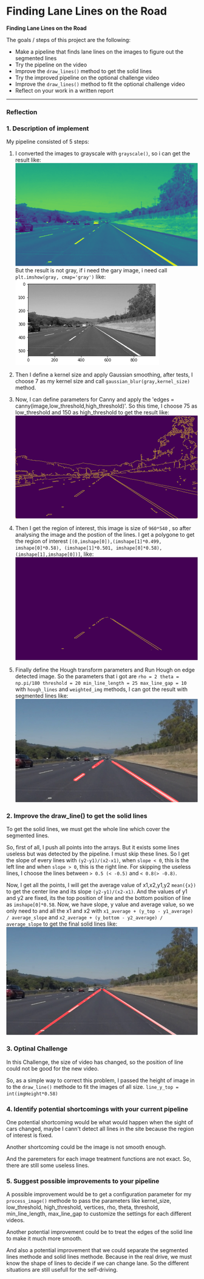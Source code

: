# **Finding Lane Lines on the Road** 

**Finding Lane Lines on the Road**

The goals / steps of this project are the following:
* Make a pipeline that finds lane lines on the images to figure out the segmented lines
* Try the pipeline on the video
* Improve the `draw_lines()` method to get the solid lines
* Try the improved pipeline on the optional challenge video
* Improve the `draw_lines()` method to fit the optional challenge video
* Reflect on your work in a written report


[//]: # (Image References)

[grayscale]: ./test_images_output/grayscale_solidWhiteRight.jpg "Grayscale"
[gray]: ./test_images_output/gary_solidWhiteRight.png "Gray"
[canny]: ./test_images_output/edges_solidWhiteRight.jpg "Canny"
[canny_masked]: ./test_images_output/edges_masked_solidWhiteRight.jpg "CannyMasked"
[result]: ./test_images_output/segmented_solidWhiteRight.jpg "Result"
[solid_result]: ./test_images/lined-solidWhiteRight.jpg "SolidResult"

---

### Reflection

### 1. Description of implement

My pipeline consisted of 5 steps:

1. I converted the images to grayscale with `grayscale()`, so i can get the result like:
![alt text][grayscale]
But the result is not gray, if i need the gary image, i need call `plt.imshow(gray, cmap='gray')` like:
![alt text][gray]

2. Then I define a kernel size and apply Gaussian smoothing, after tests, I choose 7 as my kernel size and call `gaussian_blur(gray,kernel_size)` method.

3. Now, I can define parameters for Canny and apply the 'edges = canny(image,low_threshold,high_threshold)'. So this time,
I choose 75 as low_threshold and 150 as high_threshold to get the result like:
![alt text][canny]

4. Then I get the region of interest, this image is size of `960*540` , so after analysing the image and the postion of the
lines. I get a polygone to get the region of interest `[(0,imshape[0]),(imshape[1]*0.499, imshape[0]*0.58), (imshape[1]*0.501, imshape[0]*0.58), (imshape[1],imshape[0])]`, like:
![alt text][canny_masked]

5. Finally define the Hough transform parameters and Run Hough on edge detected image. So the parameters that i got are
`rho = 2 theta = np.pi/180 threshold = 20 min_line_length = 25 max_line_gap = 10` with `hough_lines` and `weighted_img` methods, I can got the result with segmented lines like:
![alt text][result]

### 2. Improve the draw_line() to get the solid lines

To get the solid lines, we must get the whole line which cover the segmented lines.

So, first of all, I push all points into the arrays. But it exists some lines useless but was detected by the pipeline.
I must skip these lines. So I get the slope of every lines with `(y2-y1)/(x2-x1)`, when `slope < 0`, this is the left line and when `slope > 0`, this is the right line. For skipping the useless lines, I choose the lines between `> 0.5 (< -0.5)` and `< 0.8(> -0.8)`.

Now, I get all the points, I will get the average value of x1,x2,y1,y2 `mean({x})` to get the center line and its slope `(y2-y1)/(x2-x1)`. And the values of y1 and y2 are fixed, its the top position of line and the bottom position of line as `imshape[0]*0.58`. Now, we have slope, y value and average value, so we only need to and all the x1 and x2 with `x1_average + (y_top - y1_average) / average_slope` and `x2_average + (y_bottom - y2_average) / average_slope` to get the final solid lines like:
![alt text][solid_result]

### 3. Optinal Challenge

In this Challenge, the size of video has changed, so the position of line could not be good for the new video.

So, as a simple way to correct this problem, I passed the height of image in to the `draw_line()` methode to fit the images of all size. `line_y_top = int(imgHeight*0.58)`

### 4. Identify potential shortcomings with your current pipeline

One potential shortcoming would be what would happen when the sight of cars changed, maybe I cann't detect all lines in the site because the region of interest is fixed.

Another shortcoming could be the image is not smooth enough.

And the paremeters for each image treatment functions are not exact. So, there are still some useless lines.

### 5. Suggest possible improvements to your pipeline

A possible improvement would be to get a configuration parameter for my `process_image()` methode to pass the parameters like kernel_size, low_threshold, high_threshold, vertices, rho, theta, threshold, min_line_length, max_line_gap to customize the settings for each different videos. 

Another potential improvement could be to treat the edges of the solid line to make it much more smooth.

And also a potential improvement that we could separate the segmented lines methode and solid lines methode. Because in the real drive, we must know the shape of lines to decide if we can change lane. So the different situations are still usefull for the self-driving.
